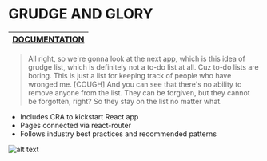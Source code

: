 # GRUDGE AND GLORY

|[DOCUMENTATION](https://reactjs.org/docs/getting-started.html "React's Docs")       |
| ------------- |

>  All right, so we're gonna look at the next app, which is this idea of grudge list, which is definitely not a to-do list at all. Cuz to-do lists are boring. This is just a list for keeping track of people who have wronged me. [COUGH] And you can see that there's no ability to remove anyone from the list. They can be forgiven, but they cannot be forgotten, right? So they stay on the list no matter what.

  * Includes CRA to kickstart React app
  * Pages connected via react-router
  * Follows industry best practices and recommended patterns
  
  ![alt text](https://github.com/varunswarup0/grudges-react-state/blob/master/grudgeReactState.png)

